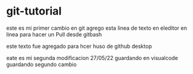 # git-tutorial
este es mi primer cambio en git 
agrego esta linea de texto en eleditor en linea para hacer un Pull desde gitbash

este texto fue agregado para hcer huso de github desktop


eate es mi segunda modificacion 27/05/22 
guardando en visualcode
guardando segundo cambio